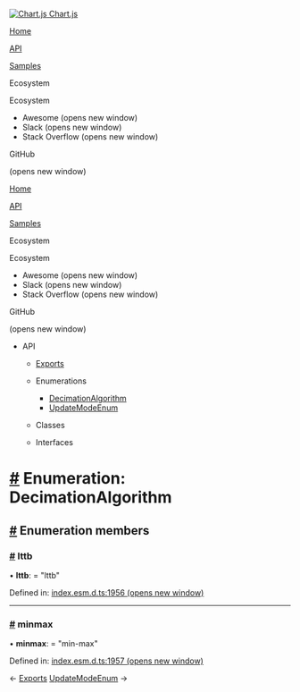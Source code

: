 <a href="/docs/3.2.0/" class="home-link router-link-active"><img src="/docs/3.2.0/favicon.ico" alt="Chart.js" class="logo" /> <span class="site-name can-hide">Chart.js</span></a>

<a href="/docs/3.2.0/" class="nav-link">Home</a>

<a href="/docs/3.2.0/api/" class="nav-link router-link-active">API</a>

<a href="/docs/3.2.0/samples/" class="nav-link">Samples</a>

<span class="title">Ecosystem</span> <span class="arrow down"></span>

<span class="title">Ecosystem</span> <span class="arrow right"></span>

-   Awesome
    <span class="sr-only">(opens new window)</span>
-   Slack
    <span class="sr-only">(opens new window)</span>
-   Stack Overflow
    <span class="sr-only">(opens new window)</span>

GitHub

<span class="sr-only">(opens new window)</span>

<a href="/docs/3.2.0/" class="nav-link">Home</a>

<a href="/docs/3.2.0/api/" class="nav-link router-link-active">API</a>

<a href="/docs/3.2.0/samples/" class="nav-link">Samples</a>

<span class="title">Ecosystem</span> <span class="arrow down"></span>

<span class="title">Ecosystem</span> <span class="arrow right"></span>

-   Awesome
    <span class="sr-only">(opens new window)</span>
-   Slack
    <span class="sr-only">(opens new window)</span>
-   Stack Overflow
    <span class="sr-only">(opens new window)</span>

GitHub

<span class="sr-only">(opens new window)</span>

-   API <span class="arrow down"></span>

    -   <a href="/docs/3.2.0/api/" class="sidebar-link">Exports</a>
    -   Enumerations <span class="arrow down"></span>

        -   <a href="/docs/3.2.0/api/enums/decimationalgorithm.html" class="active sidebar-link">DecimationAlgorithm</a>
        -   <a href="/docs/3.2.0/api/enums/updatemodeenum.html" class="sidebar-link">UpdateModeEnum</a>

    -   Classes <span class="arrow right"></span>

    -   Interfaces <span class="arrow right"></span>

<a href="#enumeration-decimationalgorithm" class="header-anchor">#</a> Enumeration: DecimationAlgorithm
=======================================================================================================

<a href="#enumeration-members" class="header-anchor">#</a> Enumeration members
------------------------------------------------------------------------------

### <a href="#lttb" class="header-anchor">#</a> lttb

• **lttb**: = "lttb"

Defined in: [index.esm.d.ts:1956 <span class="sr-only">(opens new window)</span>](https://github.com/chartjs/Chart.js/blob/0f1d07a/types/index.esm.d.ts#L1956)

------------------------------------------------------------------------

### <a href="#minmax" class="header-anchor">#</a> minmax

• **minmax**: = "min-max"

Defined in: [index.esm.d.ts:1957 <span class="sr-only">(opens new window)</span>](https://github.com/chartjs/Chart.js/blob/0f1d07a/types/index.esm.d.ts#L1957)

<span class="prev"> ← <a href="/docs/3.2.0/api/" class="prev router-link-active">Exports</a> </span> <span class="next"> [UpdateModeEnum](/docs/3.2.0/api/enums/updatemodeenum.html) → </span>

